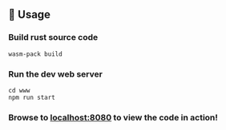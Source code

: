 ## 🚴 Usage

### Build rust source code

```
wasm-pack build
```

### Run the dev web server

```
cd www
npm run start
```

### Browse to <a href="http://localhost:8080">localhost:8080</a> to view the code in action!